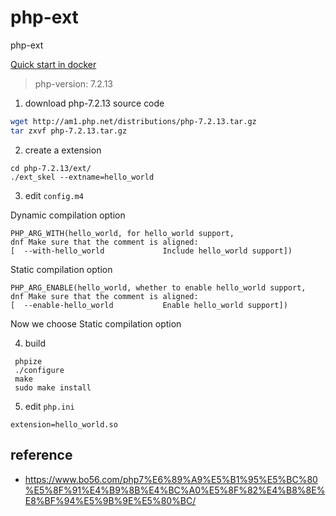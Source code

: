 # php-ext
php-ext

[Quick start in docker](./README-Docker.md)

> php-version: 7.2.13

1. download php-7.2.13 source code
```sh
wget http://am1.php.net/distributions/php-7.2.13.tar.gz
tar zxvf php-7.2.13.tar.gz
``` 

2. create a extension
```
cd php-7.2.13/ext/
./ext_skel --extname=hello_world
```

3. edit `config.m4`

Dynamic compilation option
```
PHP_ARG_WITH(hello_world, for hello_world support,
dnf Make sure that the comment is aligned:
[  --with-hello_world             Include hello_world support])
```

Static compilation option
```
PHP_ARG_ENABLE(hello_world, whether to enable hello_world support,
dnf Make sure that the comment is aligned:
[  --enable-hello_world           Enable hello_world support])
```

Now we choose Static compilation option

4. build
```
 phpize
 ./configure
 make
 sudo make install
```

5. edit `php.ini`
```
extension=hello_world.so
```

## reference
* https://www.bo56.com/php7%E6%89%A9%E5%B1%95%E5%BC%80%E5%8F%91%E4%B9%8B%E4%BC%A0%E5%8F%82%E4%B8%8E%E8%BF%94%E5%9B%9E%E5%80%BC/


